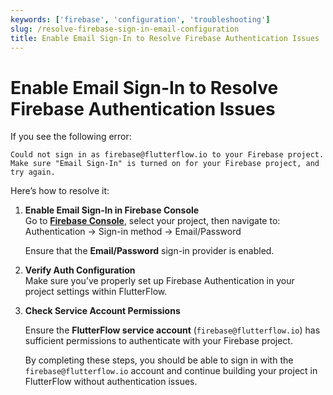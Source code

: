 ```yaml
---
keywords: ['firebase', 'configuration', 'troubleshooting']
slug: /resolve-firebase-sign-in-email-configuration
title: Enable Email Sign-In to Resolve Firebase Authentication Issues
---
```


# Enable Email Sign-In to Resolve Firebase Authentication Issues

If you see the following error:

   ```text
   Could not sign in as firebase@flutterflow.io to your Firebase project. Make sure "Email Sign-In" is turned on for your Firebase project, and try again.
   ```

Here’s how to resolve it:

1. **Enable Email Sign-In in Firebase Console**  
   Go to **[Firebase Console](https://console.firebase.google.com)**, select your project, then navigate to: Authentication → Sign-in method → Email/Password

   Ensure that the **Email/Password** sign-in provider is enabled.

2. **Verify Auth Configuration**  
   Make sure you’ve properly set up Firebase Authentication in your project settings within FlutterFlow.

3. **Check Service Account Permissions** 

   Ensure the **FlutterFlow service account** (`firebase@flutterflow.io`) has sufficient permissions to authenticate with your Firebase project.

   By completing these steps, you should be able to sign in with the `firebase@flutterflow.io` account and continue building your project in FlutterFlow without authentication issues.

   
